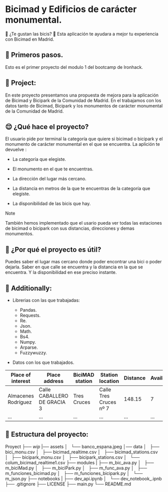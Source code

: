

# Bicimad y Edificios de carácter monumental.

:vulcan_salute: ¿Te gustan las bicis? :bicyclist: 
Esta aplicación te ayudara a mejor tu experiencia con Bicimad en Madrid.

## :footprints: Primeros pasos.

Esto es el primer proyecto del modulo 1 del bootcamp de Ironhack.

## :thinking: Project:

En este proyecto presentamos una propuesta de mejora para la aplicación de Bicimad y Bicipark de la Comunidad de Madrid. En el trabajamos con los datos tanto de Bicimad, Bicipark y los monumentos de carácter monumental de la Comunidad de Madrid.

## :relieved: ¿Qué hace el proyecto?

El usuario pide por terminal la categoría que quiere si bicimad o bicipark y el monumento de carácter monumental en el que se encuentra. 
La aplición te devuelve :

- La categoría que elegiste.

- El monumento en el que te encuentras.

- La dirección del lugar más cercano.

- La distancia en metros de la que te encuentras de la categoría que elegiste. 

- La disponibilidad de las bicis que hay.

> [!NOTE]

También hemos implementado que el usario pueda ver todas las estaciones de bicimad o bicipark con sus distancias, direcciones y demas monumentos.

## :star_struck: ¿Por qué el proyecto es útil?

Puedes saber el lugar mas cercano donde poder encontrar una bici o poder dejarla. Saber en que calle se encuentra y la distancia en la que se encuentra. Y la disponibilidad en ese preciso instante. 

## :robot: Additionally:

- Librerias con las que trabajadas:
 
   * Pandas. 
   * Requests.
   * Re.
   * Json.
   * Math.
   * Bs4.
   * Numpy.
   * Arparse.
   * Fuzzywuzzy.

- Datos con los que trabajados.

| Place of interest | Place address | BiciMAD station | Station location | Distance | Availability |
|-------------------|---------------|-----------------|------------------|----------|--------------|
| Almacenes Rodríguez | Calle CABALLERO DE GRACIA 3 | Tres Cruces | Calle Tres Cruces nº 7 | 148.15 | 7 |
| ...     | ...            | ...        | ...      | ...        | ...    |

## 	:see_no_evil: Estructura del proyecto:
Proyect 
├── _wip_
|── assets
│    └── banco_espana.jpeg
│── data
│   ├── bici_monu.csv
│   ├── bicimad_realtime.csv
│   ├── bicimad_stations.csv
│   ├── bicipark_monu.csv
│   ├── bicipark_stations.csv
│   └── colum_bicimad_realtime1.csv
├── modules
|   ├── m_bic_ava.py
│   ├── m_biciMad.py
│   ├── m_biciPark.py
│   ├── m_func_ava.py
│   ├── m_funciones_bicimad.py
│   ├── m_funciones_bicipark.py
│   └── m_json.py
├── notebooks
|   ├── dev_api.ipynb
│   └── dev_notebook_.ipnb
├── .gitignore
├── LICENSE
├── main.py
└── README.md


 


 



[image]: assets/banco_espana.jpeg